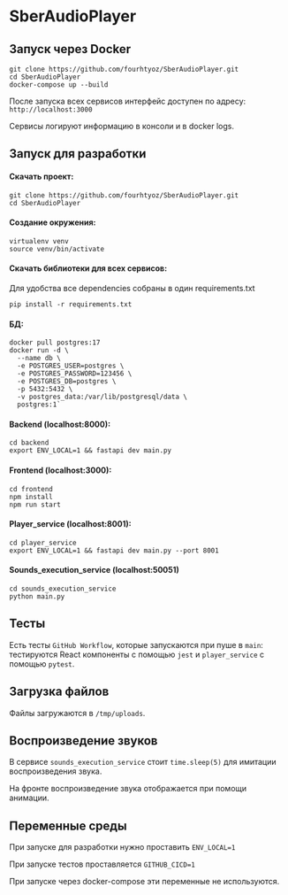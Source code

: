 # SberAudioPlayer

## Запуск через Docker

```
git clone https://github.com/fourhtyoz/SberAudioPlayer.git
cd SberAudioPlayer
docker-compose up --build
```

После запуска всех сервисов интерфейс доступен по адресу: ```http://localhost:3000```

Сервисы логируют информацию в консоли и в docker logs.

## Запуск для разработки

#### Скачать проект:

```
git clone https://github.com/fourhtyoz/SberAudioPlayer.git
cd SberAudioPlayer
```
#### Создание окружения:

```
virtualenv venv
source venv/bin/activate
```

#### Скачать библиотеки для всех сервисов:

Для удобства все dependencies собраны в один requirements.txt

```
pip install -r requirements.txt
```

#### БД:

```
docker pull postgres:17
docker run -d \
  --name db \
  -e POSTGRES_USER=postgres \
  -e POSTGRES_PASSWORD=123456 \
  -e POSTGRES_DB=postgres \
  -p 5432:5432 \
  -v postgres_data:/var/lib/postgresql/data \
  postgres:1`
```

#### Backend (localhost:8000):

```
cd backend
export ENV_LOCAL=1 && fastapi dev main.py
```

#### Frontend (localhost:3000):

```
cd frontend
npm install
npm run start
```

#### Player_service (localhost:8001):

```
cd player_service
export ENV_LOCAL=1 && fastapi dev main.py --port 8001
```

#### Sounds_execution_service (localhost:50051)

```
cd sounds_execution_service
python main.py
```

## Тесты

Есть тесты ```GitHub Workflow```, которые запускаются при пуше в ```main```: тестируются React компоненты с помощью ```jest``` и ```player_service``` с помощью ```pytest```.

## Загрузка файлов

Файлы загружаются в ```/tmp/uploads```.

## Воспроизведение звуков

В сервисе ```sounds_execution_service``` стоит ```time.sleep(5)``` для имитации воспроизведения звука. 

На фронте  воспроизведение звука отображается при помощи анимации.

## Переменные среды

При запуске для разработки нужно проставить ```ENV_LOCAL=1```

При запуске тестов проставляется ```GITHUB_CICD=1```

При запуске через docker-compose эти переменные не используются.